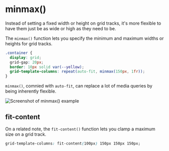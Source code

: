 # minmax()

Instead of setting a fixed width or height on grid tracks, it's more flexible to have them just be as wide or high as they need to be.

The `minmax()` function lets you specify the minimum and maximum widths or heights for grid tracks.

```css
.container {
  display: grid;
  grid-gap: 20px;
  border: 10px solid var(--yellow);
  grid-template-columns: repeat(auto-fit, minmax(150px, 1fr));
}
```

`minmax()`, comnied with `auto-fit`, can replace a lot of media queries by being inherently flexible.

![Screenshot of minmax() example](https://res.cloudinary.com/gerhynes/image/upload/q_auto/v1550010338/Screenshot_2019-02-12_minmax_cauoms.png)

## fit-content

On a related note, the `fit-content()` function lets you clamp a maximum size on a grid track.

```css
grid-template-columns: fit-content(100px) 150px 150px 150px;
```
